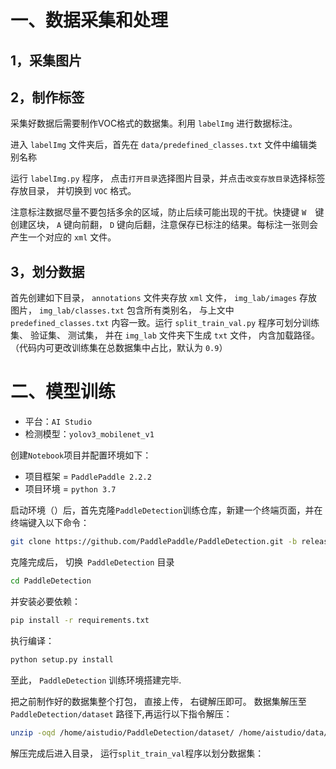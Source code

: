 # 一、数据采集和处理

## 1，采集图片

## 2，制作标签

采集好数据后需要制作VOC格式的数据集。利用 `labelImg` 进行数据标注。

进入 `labelImg` 文件夹后，首先在 `data/predefined_classes.txt` 文件中编辑类别名称

运行 `labelImg.py` 程序， 点击`打开目录`选择图片目录，并点击`改变存放目录`选择标签存放目录， 并切换到  `VOC`  格式。  

注意标注数据尽量不要包括多余的区域，防止后续可能出现的干扰。快捷键 `W  `键创建区块， `A` 键向前翻， `D` 键向后翻，注意保存已标注的结果。每标注一张则会产生一个对应的 `xml` 文件。  

## 3，划分数据

首先创建如下目录， `annotations` 文件夹存放 `xml` 文件， `img_lab/images` 存放图片， `img_lab/classes.txt` 包含所有类别名， 与上文中 `predefined_classes.txt` 内容一致。运行 `split_train_val.py` 程序可划分训练集、 验证集、 测试集， 并在 `img_lab` 文件夹下生成 `txt` 文件， 内含加载路径。（代码内可更改训练集在总数据集中占比，默认为 `0.9`）    

# 二、模型训练

- 平台：`AI Studio`
- 检测模型：`yolov3_mobilenet_v1`

创建`Notebook`项目并配置环境如下：

- 项目框架 = `PaddlePaddle 2.2.2`
- 项目环境 = `python 3.7`

启动环境（）后，首先克隆`PaddleDetection`训练仓库，新建一个终端页面，并在终端键入以下命令：

```bash
git clone https://github.com/PaddlePaddle/PaddleDetection.git -b release/2.4
```

克隆完成后， 切换` PaddleDetection` 目录  

```bash
cd PaddleDetection
```

 并安装必要依赖：

```bash
pip install -r requirements.txt
```

执行编译：

```bash
python setup.py install
```

至此， `PaddleDetection` 训练环境搭建完毕.  

把之前制作好的数据集整个打包， 直接上传， 右键解压即可。 数据集解压至 `PaddleDetection/dataset` 路径下,再运行以下指令解压：  

```bash
unzip -oqd /home/aistudio/PaddleDetection/dataset/ /home/aistudio/data/data186919/baidu_car0311.zip
```

解压完成后进入目录， 运行` split_train_val `程序以划分数据集：  
